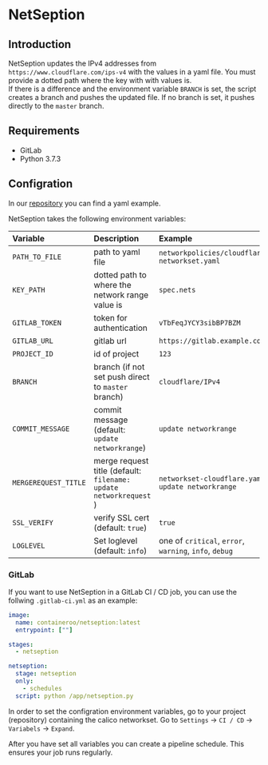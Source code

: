 # NetSeption

## Introduction

NetSeption updates the IPv4 addresses from `https://www.cloudflare.com/ips-v4` with the values in a yaml file. You must provide a dotted path where the key with with values is.  
If there is a difference and the environment variable `BRANCH` is set, the script creates a branch and pushes the updated file. If no branch is set, it pushes directly to the `master` branch.

## Requirements

- GitLab
- Python 3.7.3

## Configration

In our [repository](https://github.com/containeroo/kubernetes-networkpolicies-examples/blob/master/traefik/networkset-cloudflare.yaml) you can find a yaml example.

NetSeption takes the following environment variables:

| Variable             | Description                                                       | Example                                                |
| :------------------- | :---------------------------------------------------------------- | :----------------------------------------------------- |
| `PATH_TO_FILE`       | path to yaml file                                                 | `networkpolicies/cloudflare-networkset.yaml`           |
| `KEY_PATH`           | dotted path to where the network range value is                   | `spec.nets`                                            |
| `GITLAB_TOKEN`       | token for authentication                                          | `vTbFeqJYCY3sibBP7BZM`                                 |
| `GITLAB_URL`         | gitlab url                                                        | `https://gitlab.example.com`                           |
| `PROJECT_ID`         | id of project                                                     | `123`                                                  |
| `BRANCH`             | branch (if not set push direct to `master` branch)                | `cloudflare/IPv4`                                      |
| `COMMIT_MESSAGE`     | commit message (default: `update networkrange`)                   | `update networkrange`                                  |
| `MERGEREQUEST_TITLE` | merge request title (default: `filename: update networkrequest `) | `networkset-cloudflare.yaml: update networkrange`      |
| `SSL_VERIFY`         | verify SSL cert (default: `true`)                                 | `true`                                                 |
| `LOGLEVEL`           | Set loglevel (default: `info`)                                    | one of `critical`, `error`, `warning`, `info`, `debug` |

### GitLab

If you want to use NetSeption in a GitLab CI / CD job, you can use the follwing `.gitlab-ci.yml` as an example:

```yaml
image:
  name: containeroo/netseption:latest
  entrypoint: [""]

stages:
  - netseption

netseption:
  stage: netseption
  only:
    - schedules
  script: python /app/netseption.py
```

In order to set the configration environment variables, go to your project (repository) containing the calico networkset. 
Go to `Settings` -> `CI / CD` -> `Variabels` -> `Expand`.

After you have set all variables you can create a pipeline schedule. This ensures your job runs regularly.
